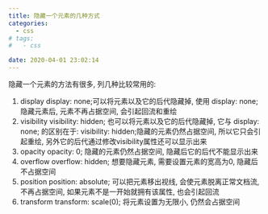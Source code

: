 ```yaml
---
title: 隐藏一个元素的几种方式
categories: 
  - css
# tags: 
#   - css

date: 2020-04-01 23:02:14
---
```

隐藏一个元素的方法有很多, 列几种比较常用的:
1. display
display: none;可以将元素以及它的后代隐藏掉, 使用 display: none; 隐藏元素后, 元素不再占据空间, 会引起回流和重绘
2. visibility
visibility: hidden; 也可以将元素以及它的后代隐藏掉, 它与 display: none; 的区别在于: visibility: hidden;隐藏的元素仍然占据空间, 所以它只会引起重绘, 另外它的后代通过修改visibility属性还可以显示出来
3. opacity
opacity: 0; 隐藏的元素仍然占据空间, 隐藏后它的后代不能显示出来
4. overflow
overflow: hidden; 想要隐藏元素, 需要设置元素的宽高为0, 隐藏后不占据空间
5. position
position: absolute; 可以把元素移出视线, 会使元素脱离正常文档流, 不再占据空间, 如果元素不是一开始就拥有该属性, 也会引起回流
6. transform
transform: scale(0); 将元素设置为无限小, 仍然会占据空间